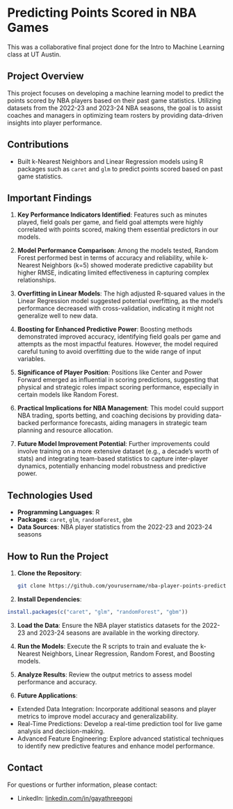 # Predicting Points Scored in NBA Games
This was a collaborative final project done for the Intro to Machine Learning class at UT Austin.

## Project Overview

This project focuses on developing a machine learning model to predict the points scored by NBA players based on their past game statistics. Utilizing datasets from the 2022-23 and 2023-24 NBA seasons, the goal is to assist coaches and managers in optimizing team rosters by providing data-driven insights into player performance.

## Contributions

- Built k-Nearest Neighbors and Linear Regression models using R packages such as `caret` and `glm` to predict points scored based on past game statistics.

## Important Findings

1. **Key Performance Indicators Identified**: Features such as minutes played, field goals per game, and field goal attempts were highly correlated with points scored, making them essential predictors in our models.

2. **Model Performance Comparison**: Among the models tested, Random Forest performed best in terms of accuracy and reliability, while k-Nearest Neighbors (k=5) showed moderate predictive capability but higher RMSE, indicating limited effectiveness in capturing complex relationships.

3. **Overfitting in Linear Models**: The high adjusted R-squared values in the Linear Regression model suggested potential overfitting, as the model’s performance decreased with cross-validation, indicating it might not generalize well to new data.

4. **Boosting for Enhanced Predictive Power**: Boosting methods demonstrated improved accuracy, identifying field goals per game and attempts as the most impactful features. However, the model required careful tuning to avoid overfitting due to the wide range of input variables.

5. **Significance of Player Position**: Positions like Center and Power Forward emerged as influential in scoring predictions, suggesting that physical and strategic roles impact scoring performance, especially in certain models like Random Forest.

6. **Practical Implications for NBA Management**: This model could support NBA trading, sports betting, and coaching decisions by providing data-backed performance forecasts, aiding managers in strategic team planning and resource allocation.

7. **Future Model Improvement Potential**: Further improvements could involve training on a more extensive dataset (e.g., a decade’s worth of stats) and integrating team-based statistics to capture inter-player dynamics, potentially enhancing model robustness and predictive power.

## Technologies Used

- **Programming Languages**: R
- **Packages**: `caret`, `glm`, `randomForest`, `gbm`
- **Data Sources**: NBA player statistics from the 2022-23 and 2023-24 seasons

## How to Run the Project

1. **Clone the Repository**:
   ```bash
   git clone https://github.com/yourusername/nba-player-points-prediction.git
   ```
2. **Install Dependencies**:
```r
install.packages(c("caret", "glm", "randomForest", "gbm"))
```
3. **Load the Data**:
Ensure the NBA player statistics datasets for the 2022-23 and 2023-24 seasons are available in the working directory.

4. **Run the Models**:
Execute the R scripts to train and evaluate the k-Nearest Neighbors, Linear Regression, Random Forest, and Boosting models.

5. **Analyze Results**:
Review the output metrics to assess model performance and accuracy.

6. **Future Applications**:
* Extended Data Integration: Incorporate additional seasons and player metrics to improve model accuracy and generalizability.
* Real-Time Predictions: Develop a real-time prediction tool for live game analysis and decision-making.
* Advanced Feature Engineering: Explore advanced statistical techniques to identify new predictive features and enhance model performance.
  
## Contact
For questions or further information, please contact:
* LinkedIn: [linkedin.com/in/gayathreegopi](https://linkedin.com/in/gayathreegopi)
